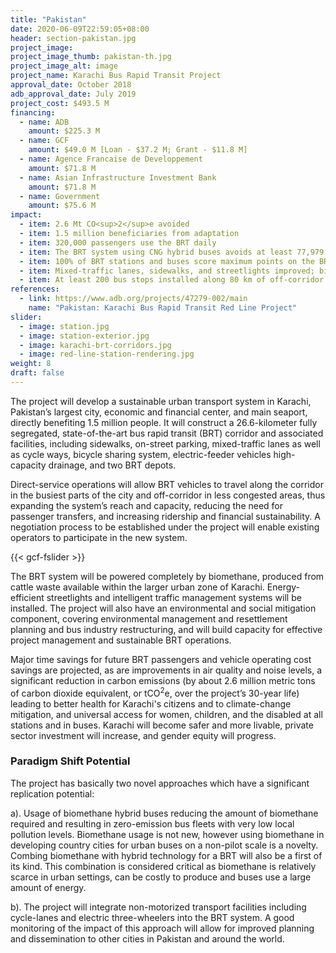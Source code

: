 ```yaml
---
title: "Pakistan"
date: 2020-06-09T22:59:05+08:00
header: section-pakistan.jpg
project_image:
project_image_thumb: pakistan-th.jpg
project_image_alt: image
project_name: Karachi Bus Rapid Transit Project
approval_date: October 2018
adb_approval_date: July 2019
project_cost: $493.5 M
financing:
  - name: ADB
    amount: $225.3 M
  - name: GCF 
    amount: $49.0 M [Loan - $37.2 M; Grant - $11.8 M]
  - name: Agence Francaise de Developpement
    amount: $71.8 M
  - name: Asian Infrastructure Investment Bank
    amount: $71.8 M
  - name: Government
    amount: $75.6 M
impact:
  - item: 2.6 Mt CO<sup>2</sup>e avoided
  - item: 1.5 million beneficiaries from adaptation
  - item: 320,000 passengers use the BRT daily
  - item: The BRT system using CNG hybrid buses avoids at least 77,979 tons of GHG emissions (CO<sup>2</sup>, methane, nitrous oxide, and halocarbons) annually 
  - item: 100% of BRT stations and buses score maximum points on the BRT Standard for universal accessibility, and include genderinclusive physical and operational design features
  - item: Mixed-traffic lanes, sidewalks, and streetlights improved; bicycle lanes built; green areas and parking added in various places along the 26.6 km Red Line corridor
  - item: At least 200 bus stops installed along 80 km of off-corridor BRT routes
references:
  - link: https://www.adb.org/projects/47279-002/main
    name: "Pakistan: Karachi Bus Rapid Transit Red Line Project"
slider:
  - image: station.jpg
  - image: station-exterior.jpg
  - image: karachi-brt-corridors.jpg
  - image: red-line-station-rendering.jpg
weight: 8
draft: false
---
```


The project will develop a sustainable urban transport system in Karachi, Pakistan’s largest city, economic and financial center, and main seaport, directly benefiting 1.5 million people. It will construct a 26.6-kilometer fully segregated, state-of-the-art bus rapid transit (BRT) corridor and associated facilities, including sidewalks, on-street parking, mixed-traffic lanes as well as cycle ways, bicycle sharing system, electric-feeder vehicles high-capacity drainage, and two BRT depots. 

Direct-service operations will allow BRT vehicles to travel along the corridor in the busiest parts of the city and off-corridor in less congested areas, thus expanding the system’s reach and capacity, reducing the need for passenger transfers, and increasing ridership and financial sustainability. A negotiation process to be established under the project will enable existing operators to participate in the new system. 

{{< gcf-fslider >}}

The BRT system will be powered completely by biomethane, produced from cattle waste available within the larger urban zone of Karachi. Energy-efficient streetlights and intelligent traffic management systems will be installed. The project will also have an environmental and social mitigation component, covering environmental management and resettlement planning and bus industry restructuring, and will build capacity for effective project management and sustainable BRT operations. 

Major time savings for future BRT passengers and vehicle operating cost savings are projected, as are improvements in air quality and noise levels, a significant reduction in carbon emissions (by about 2.6 million metric tons of carbon dioxide equivalent, or tCO<sup>2</sup>e, over the project’s 30-year life) leading to better health for Karachi's citizens and to climate-change mitigation, and universal access for women, children, and the disabled at all stations and in buses. Karachi will become safer and more livable, private sector investment will increase, and gender equity will progress.

### Paradigm Shift Potential

The project has basically two novel approaches which have a significant replication potential: 

a). Usage of biomethane hybrid buses reducing the amount of biomethane required and resulting in zero-emission bus fleets with very low local pollution levels. Biomethane usage is not new, however using biomethane in developing country cities for urban buses on a non-pilot scale is a novelty. Combing biomethane with hybrid technology for a BRT will also be a first of its kind. This combination is considered critical as biomethane is relatively scarce in urban settings, can be costly to produce and buses use a large amount of energy. 

b). The project will integrate non-motorized transport facilities including cycle-lanes and electric three-wheelers into the BRT system. A good monitoring of the impact of this approach will allow for improved planning and dissemination to other cities in Pakistan and around the world.